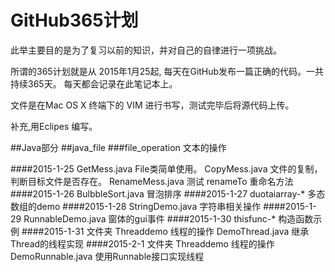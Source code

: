 # GitHub365计划

此举主要目的是为了复习以前的知识，并对自己的自律进行一项挑战。

所谓的365计划就是从 2015年1月25起,
每天在GitHub发布一篇正确的代码。一共持续365天。
每天都会记录在此笔记本上。

文件是在Mac OS X 终端下的 VIM 进行书写，测试完毕后将源代码上传。

补充,用Eclipes 编写。

##Java部分
##java_file	
###file_operation	文本的操作

####2015-1-25 
				GetMess.java	File类简单使用。
				CopyMess.java 	文件的复制，判断目标文件是否存在。
				RenameMess.java 测试 renameTo 重命名方法
####2015-1-26
				BulbbleSort.java 冒泡排序
####2015-1-27
				duotaiarray-*	多态数组的demo
####2015-1-28
				StringDemo.java 字符串相关操作
####2015-1-29
				RunnableDemo.java 窗体的gui事件
####2015-1-30
				thisfunc-* 构造函数示例
####2015-1-31
				文件夹 Threaddemo 线程的操作 DemoThread.java 继承Thread的线程实现
####2015-2-1
				文件夹 Threaddemo 线程的操作 DemoRunnable.java 使用Runnable接口实现线程
